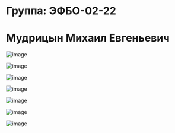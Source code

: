 # Группа: ЭФБО-02-22 
# Мудрицын Михаил Евгеньевич


![image](https://github.com/user-attachments/assets/9fe882cf-d415-484e-ab6b-4c69fa81ef08)

![image](https://github.com/user-attachments/assets/61595d60-0546-424b-b94a-880651e275c1)

![image](https://github.com/user-attachments/assets/0625f71c-4f72-4fa4-b2f4-3ded7bccde79)

![image](https://github.com/user-attachments/assets/cec41a25-0e8e-4129-aed9-62a36e22c4de)

![image](https://github.com/user-attachments/assets/1998537f-430d-402a-a4d2-e3c31bd195fa)


![image](https://github.com/user-attachments/assets/a4459709-66fb-47c2-a1b6-71812e77fb9d)

![image](https://github.com/user-attachments/assets/9cf5c4c1-d637-413e-8b35-03c50a6af888)
 
 
